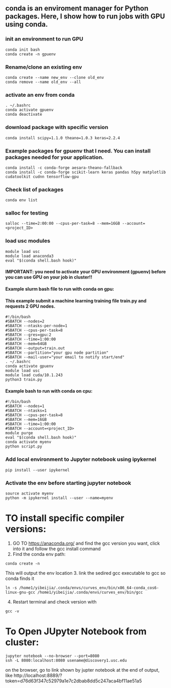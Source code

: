 ## conda is an enviroment manager for Python packages. Here, I show how to run jobs with GPU using conda.

### init an environment to run GPU
```
conda init bash
conda create -n gpuenv
```
### Rename/clone an existing env
```
conda create --name new_env --clone old_env 
conda remove --name old_env --all
```
### activate an env from conda
```
. ~/.bashrc
conda activate gpuenv
conda deactivate 
```
### download package with specific version 
```
conda install scipy=1.1.0 theano=1.0.3 keras=2.2.4 
```
### Example packages for gpuenv that I need. You can install packages needed for your application.
```
conda install -c conda-forge aesara-theano-fallback 
conda install -c conda-forge scikit-learn keras pandas h5py matplotlib cudatoolkit cudnn tensorflow-gpu
```
### Check list of packages
```
conda env list
```

### salloc for testing
```
salloc --time=2:00:00 --cpus-per-task=8 --mem=16GB --account=<project_ID>
```
### load usc modules
```
module load usc
module load anaconda3
eval "$(conda shell.bash hook)"
```
#### IMPORTANT: you need to activate your GPU environment (gpuenv) before you can use GPU on your job in cluster!!
#### Example slurm bash file to run with conda on gpu:
#### This example submit a machine learning training file train.py and requests 2 GPU nodes.
```
#!/bin/bash
#SBATCH --nodes=2
#SBATCH --ntasks-per-node=1
#SBATCH --cpus-per-task=8
#SBATCH --gres=gpu:2
#SBATCH --time=1:00:00
#SBATCH --mem=64GB
#SBATCH --output=train.out
#SBATCH --partition="your gpu node partition"
#SBATCH --mail-user="your email to notify start/end"
. ~/.bashrc
conda activate gpuenv
module load usc
module load cuda/10.1.243
python3 train.py
```
#### Example bash to run with conda on cpu:
```
#!/bin/bash
#SBATCH --nodes=1
#SBATCH --ntasks=1
#SBATCH --cpus-per-task=8
#SBATCH --mem=16GB
#SBATCH --time=1:00:00
#SBATCH --account=<project_ID>
module purge
eval "$(conda shell.bash hook)"
conda activate myenv
python script.py
```

### Add local environment to Jupyter notebook using ipykernel
```
pip install --user ipykernel
```
### Activate the env before starting jupyter notebook
```
source activate myenv
python -m ipykernel install --user --name=myenv
```

# TO install specific compiler versions: 
1. GO TO https://anaconda.org/ and find the gcc version you want, click into it and follow the gcc install command
2. Find the conda env path:
```
conda create -n 
```
This will output the env location
3. link the sedired gcc executable to gcc so conda finds it
```
ln -s /home1/yibeijia/.conda/envs/curves_env/bin/x86_64-conda_cos6-linux-gnu-gcc /home1/yibeijia/.conda/envs/curves_env/bin/gcc
```
4. Restart terminal and check version with
```
gcc -v
```

# To Open JUpyter Notebook from cluster:

```
jupyter notebook --no-browser --port=8080
ssh -L 8080:localhost:8080 usename@discovery1.usc.edu
```

on the browser, go to link shown by jupter notebook at the end of output, like
http://localhost:8889/?token=d76d63f347c52979a1e7c2dbab8dd5c247aca4bf11ae51a5
